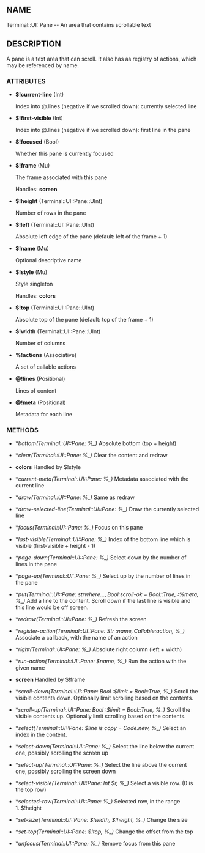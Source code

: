 ## NAME

Terminal::UI::Pane -- An area that contains scrollable text

## DESCRIPTION

A pane is a text area that can scroll. It also has as registry of actions, which may be referenced by name.

### ATTRIBUTES

* **$!current-line** (Int)

  Index into @.lines (negative if we scrolled down): currently selected line

* **$!first-visible** (Int)

  Index into @.lines (negative if we scrolled down): first line in the pane

* **$!focused** (Bool)

  Whether this pane is currently focused

* **$!frame** (Mu)

  The frame associated with this pane

  Handles: **screen**

* **$!height** (Terminal::UI::Pane::UInt)

  Number of rows in the pane

* **$!left** (Terminal::UI::Pane::UInt)

  Absolute left edge of the pane (default: left of the frame + 1)

* **$!name** (Mu)

  Optional descriptive name

* **$!style** (Mu)

  Style singleton

  Handles: **colors**

* **$!top** (Terminal::UI::Pane::UInt)

  Absolute top of the pane (default: top of the frame + 1)

* **$!width** (Terminal::UI::Pane::UInt)

  Number of columns

* **%!actions** (Associative)

  A set of callable actions

* **@!lines** (Positional)

  Lines of content

* **@!meta** (Positional)

  Metadata for each line


### METHODS

* **bottom(Terminal::UI::Pane: *%_)**
  Absolute bottom (top + height)

* **clear(Terminal::UI::Pane: *%_)**
  Clear the content and redraw

* **colors**
  Handled by $!style

* **current-meta(Terminal::UI::Pane: *%_)**
  Metadata associated with the current line

* **draw(Terminal::UI::Pane: *%_)**
  Same as redraw

* **draw-selected-line(Terminal::UI::Pane: *%_)**
  Draw the currently selected line

* **focus(Terminal::UI::Pane: *%_)**
  Focus on this pane

* **last-visible(Terminal::UI::Pane: *%_)**
  Index of the bottom line which is visible (first-visible + height - 1)

* **page-down(Terminal::UI::Pane: *%_)**
  Select down by the number of lines in the pane

* **page-up(Terminal::UI::Pane: *%_)**
  Select up by the number of lines in the pane

* **put(Terminal::UI::Pane: $str where { ... }, Bool :$scroll-ok = Bool::True, :%meta, *%_)**
  Add a line to the content. Scroll down if the last line is visible and this line would be off screen.

* **redraw(Terminal::UI::Pane: *%_)**
  Refresh the screen

* **register-action(Terminal::UI::Pane: Str :$name, Callable :$action, *%_)**
  Associate a callback, with the name of an action

* **right(Terminal::UI::Pane: *%_)**
  Absolute right column (left + width)

* **run-action(Terminal::UI::Pane: $name, *%_)**
  Run the action with the given name

* **screen**
  Handled by $!frame

* **scroll-down(Terminal::UI::Pane: Bool :$limit = Bool::True, *%_)**
  Scroll the visible contents down. Optionally limit scrolling based on the contents.

* **scroll-up(Terminal::UI::Pane: Bool :$limit = Bool::True, *%_)**
  Scroll the visible contents up. Optionally limit scrolling based on the contents.

* **select(Terminal::UI::Pane: $line is copy = Code.new, *%_)**
  Select an index in the content.

* **select-down(Terminal::UI::Pane: *%_)**
  Select the line below the current one, possibly scrolling the screen up

* **select-up(Terminal::UI::Pane: *%_)**
  Select the line above the current one, possibly scrolling the screen down

* **select-visible(Terminal::UI::Pane: Int $r, *%_)**
  Select a visible row. (0 is the top row)

* **selected-row(Terminal::UI::Pane: *%_)**
  Selected row, in the range 1..$!height

* **set-size(Terminal::UI::Pane: $!width, $!height, *%_)**
  Change the size

* **set-top(Terminal::UI::Pane: $!top, *%_)**
  Change the offset from the top

* **unfocus(Terminal::UI::Pane: *%_)**
  Remove focus from this pane
